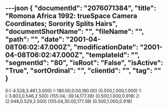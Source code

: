 ---json
{
  "documentId": "2076071384",
  "title": "Romona Africa 1992: trueSpace Camera Coordinates; Sorority Splits Hairs",
  "documentShortName": "",
  "fileName": "",
  "path": "",
  "date": "2001-04-08T06:02:47.000Z",
  "modificationDate": "2001-04-08T06:02:47.000Z",
  "templateId": "",
  "segmentId": "80",
  "isRoot": "False",
  "isActive": "True",
  "sortOrdinal": "",
  "clientId": "",
  "tag": ""
}
---

0:(-4.528,3.461,3.000) (-180.00,0.00,180.00) (0.500,1.000,1.000)
1:(-3.803,0.546,2.500) (155.04,-39.14,177.38) (0.500,1.000,0.918)
2:(2.948,0.529,2.500) (155.04,30.00,177.38) (0.500,1.000,0.918)
